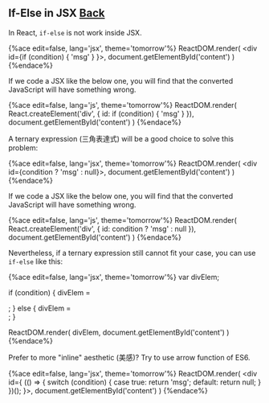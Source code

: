 ## If-Else in JSX [Back](./../react.md)

In React, `if-else` is not work inside JSX.

{%ace edit=false, lang='jsx', theme='tomorrow'%}
ReactDOM.render(
    <div id={if (condition) { 'msg' } }></div>,
    document.getElementById('content')
)
{%endace%}

If we code a JSX like the below one, you will find that the converted JavaScript will have something wrong.

{%ace edit=false, lang='js', theme='tomorrow'%}
ReactDOM.render(
    React.createElement('div', { id: if (condition) { 'msg' } }),
    document.getElementById('content')
)
{%endace%}

A ternary expression (三角表達式) will be a good choice to solve this problem:

{%ace edit=false, lang='jsx', theme='tomorrow'%}
ReactDOM.render(
    <div id={condition ? 'msg' : null}></div>,
    document.getElementById('content')
)
{%endace%}

If we code a JSX like the below one, you will find that the converted JavaScript will have something wrong.

{%ace edit=false, lang='js', theme='tomorrow'%}
ReactDOM.render(
    React.createElement('div', { id: condition ? 'msg' : null }),
    document.getElementById('content')
)
{%endace%}

Nevertheless, if a ternary expression still cannot fit your case, you can use `if-else` like this:

{%ace edit=false, lang='jsx', theme='tomorrow'%}
var divElem;

if (condition) {
    divElem = <div id="msg"></div>;
} else {
    divElem = <div></div>;
}

ReactDOM.render(
    divElem,
    document.getElementById('content')
)
{%endace%}

Prefer to more "inline" aesthetic (美感)? Try to use arrow function of ES6.

{%ace edit=false, lang='jsx', theme='tomorrow'%}
ReactDOM.render(
    <div id={
        (() => {
            switch (condition) {
                case true:
                    return 'msg';
                default:
                    return null;
            }
        })();
    }></div>,
    document.getElementById('content')
)
{%endace%}